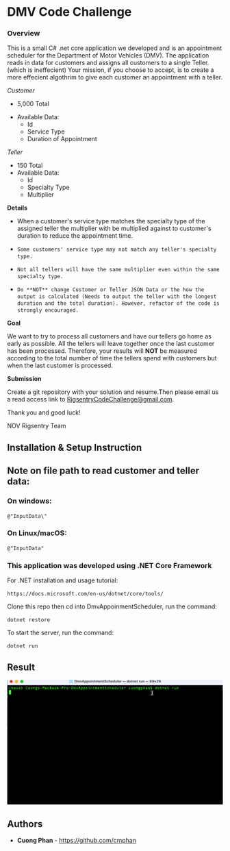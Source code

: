 # DMV Code Challenge

### **Overview**

This is a small C# .net core application we developed and is an appointment scheduler for the Department of Motor Vehicles (DMV). The application reads in data for customers and assigns all customers to a single Teller. (which is ineffecient)
Your mission, if you choose to accept, is to create a more effecient algothrim to give each customer an appointment with a teller.

_Customer_

- 5,000 Total

* Available Data:
  - Id
  - Service Type
  - Duration of Appointment

_Teller_

- 150 Total
- Available Data:
  - Id
  - Specialty Type
  - Multiplier

**Details**

- When a customer's service type matches the specialty type of the assigned teller the multiplier with be multiplied against to customer's duration to reduce the appointment time.
-     Some customers' service type may not match any teller's specialty type.
-     Not all tellers will have the same multiplier even within the same specialty type.
-     Do **NOT** change Customer or Teller JSON Data or the how the output is calculated (Needs to output the teller with the longest duration and the total duration). However, refactor of the code is strongly encouraged.

**Goal**

We want to try to process all customers and have our tellers go home as early as possible. All the tellers will leave together once the last customer has been processed. Therefore, your results will **NOT** be measured according to the total number of time the tellers spend with customers but when the last customer is processed.

**Submission**

Create a git repository with your solution and resume.Then please email us a read access link to RigsentryCodeChallenge@gmail.com.

Thank you and good luck!

NOV Rigsentry Team

## Installation & Setup Instruction

## Note on file path to read customer and teller data:

### On windows:

```
@"InputData\"
```

### On Linux/macOS:

```
@"InputData"
```

### This application was developed using .NET Core Framework

For .NET installation and usage tutorial:

```
https://docs.microsoft.com/en-us/dotnet/core/tools/
```

Clone this repo then cd into DmvAppoinmentScheduler, run the command:

```
dotnet restore
```

To start the server, run the command:

```
dotnet run
```

## Result

![](scheduler_demo1.gif)

## Authors

- **Cuong Phan** - https://github.com/cmphan
